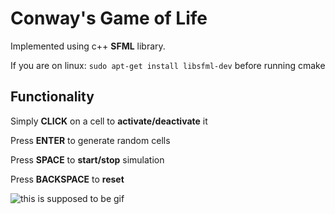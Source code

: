 # Conway's Game of Life

Implemented using c++ **SFML** library. 

If you are on linux:
```sudo apt-get install libsfml-dev```
before running cmake

## Functionality

Simply **CLICK** on a cell to **activate/deactivate** it

Press **ENTER** to generate random cells

Press **SPACE** to **start/stop** simulation

Press **BACKSPACE** to **reset**

![this is supposed to be gif](https://raw.githubusercontent.com/DimaYurchenko/GameOfLife_cpp_SFML/master/game.gif
)



